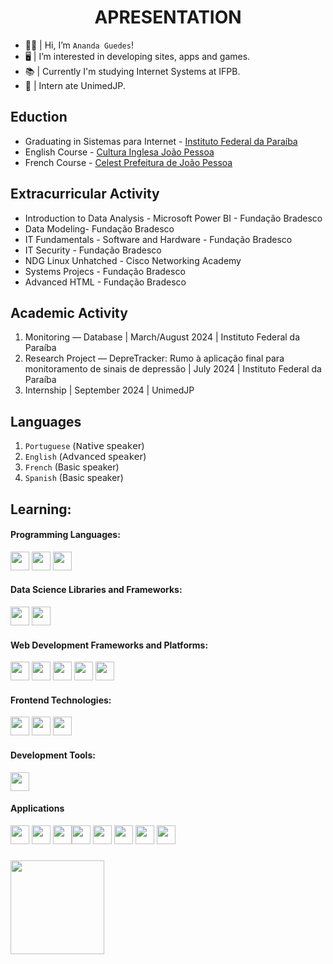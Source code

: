 <h1 align="center">APRESENTATION</h1>


- 👩‍💻 |  Hi, I’m `Ananda Guedes`! 
- 🖥️ |  I’m interested in developing sites, apps and games.
- 📚  |  Currently I'm studying Internet Systems at IFPB.
- 💼 |  Intern ate UnimedJP.

## Eduction
- Graduating in Sistemas para Internet - [Instituto Federal da Paraíba](https://www.ifpb.edu.br/)
- English Course - [Cultura Inglesa João Pessoa](https://www.culturainglesapb.com.br/)
- French Course - [Celest Prefeitura de João Pessoa](https://sites.google.com/view/celestjoaopessoa/inicio)

## Extracurricular Activity 
- Introduction to Data Analysis - Microsoft Power BI - Fundação Bradesco
- Data Modeling- Fundação Bradesco
- IT Fundamentals - Software and Hardware -  Fundação Bradesco
- IT Security - Fundação Bradesco
- NDG Linux Unhatched - Cisco Networking Academy
- Systems Projecs - Fundação Bradesco
- Advanced HTML -  Fundação Bradesco

## Academic Activity
1. Monitoring — Database | March/August 2024 | Instituto Federal da Paraíba
2. Research Project — DepreTracker: Rumo à aplicação final para monitoramento de sinais de depressão | July 2024 | Instituto Federal da Paraíba
3. Internship | September 2024 | UnimedJP

## Languages
1. `Portuguese` (𝖭𝖺𝗍𝗂𝗏𝖾 𝗌𝗉𝖾𝖺𝗄𝖾𝗋)
2. `English` (𝖠𝖽𝗏𝖺𝗇𝖼𝖾𝖽 𝗌𝗉𝖾𝖺𝗄𝖾𝗋)
3. `French` (Basic speaker)
4. `Spanish` (Basic speaker)


## Learning:
#### Programming Languages:
<img loading="lazy" src="https://cdn.jsdelivr.net/gh/devicons/devicon/icons/python/python-original.svg" width="30" height="30"/> <img loading="lazy" src="https://cdn.jsdelivr.net/gh/devicons/devicon@latest/icons/java/java-original.svg" width="30" height="30"/> <img loading="lazy" src="https://cdn.jsdelivr.net/gh/devicons/devicon/icons/javascript/javascript-original.svg" width="30" height="30"/> 
#### Data Science Libraries and Frameworks:
<img loading="lazy" src="https://cdn.jsdelivr.net/gh/devicons/devicon@latest/icons/numpy/numpy-original.svg" width="30" height="30"/> <img loading="lazy" src="https://cdn.jsdelivr.net/gh/devicons/devicon@latest/icons/jupyter/jupyter-original-wordmark.svg" width="30" height="30"/>
#### Web Development Frameworks and Platforms:
<img loading="lazy" src="https://cdn.jsdelivr.net/gh/devicons/devicon/icons/react/react-original.svg" width="30" height="30"/> <img src="https://cdn.jsdelivr.net/gh/devicons/devicon@latest/icons/angularjs/angularjs-original.svg" width="30" height="30"/> <img loading="lazy" src="https://cdn.jsdelivr.net/gh/devicons/devicon@latest/icons/nodejs/nodejs-original.svg" width="30" height="30"/> <img loading="lazy" src="https://cdn.jsdelivr.net/gh/devicons/devicon@latest/icons/nextjs/nextjs-original.svg" width="30" height="30"/> <img loading="lazy" src="https://cdn.jsdelivr.net/gh/devicons/devicon@latest/icons/supabase/supabase-original-wordmark.svg" width="30" height="30"/> 
#### Frontend Technologies:
<img loading="lazy" src="https://cdn.jsdelivr.net/gh/devicons/devicon/icons/html5/html5-original.svg" width="30" height="30"/> <img loading="lazy" src="https://cdn.jsdelivr.net/gh/devicons/devicon/icons/css3/css3-original.svg" width="30" height="30"/> <img loading="lazy" src="https://cdn.jsdelivr.net/gh/devicons/devicon@latest/icons/tailwindcss/tailwindcss-original.svg" width="30" height="30"/> 
#### Development Tools:
<img loading="lazy" src="https://cdn.jsdelivr.net/gh/devicons/devicon@latest/icons/npm/npm-original-wordmark.svg" width="30" height="30"/>

#### Applications
<img loading="lazy" src="https://cdn.jsdelivr.net/gh/devicons/devicon/icons/git/git-original.svg" width="30" height="30"/> <img loading="lazy" src="https://cdn.jsdelivr.net/gh/devicons/devicon/icons/vscode/vscode-original.svg" width="30" height="30"/> <img loading="lazy" src="https://cdn.jsdelivr.net/gh/devicons/devicon@latest/icons/eclipse/eclipse-original.svg" width="30" height="30"/><img loading="lazy" src="https://cdn.jsdelivr.net/gh/devicons/devicon@latest/icons/postgresql/postgresql-original-wordmark.svg" width="30" height="30"/> <img loading="lazy" src="https://cdn.jsdelivr.net/gh/devicons/devicon@latest/icons/oracle/oracle-original.svg" width="30" height="30"/> <img src="https://cdn.jsdelivr.net/gh/devicons/devicon@latest/icons/dbeaver/dbeaver-original.svg" width="30" height="30"/> <img loading="lazy" src="https://cdn.jsdelivr.net/gh/devicons/devicon/icons/figma/figma-original.svg" width="30" height="30"/> <img loading="lazy" src="https://cdn.jsdelivr.net/gh/devicons/devicon/icons/canva/canva-original.svg" width="30" height="30"/> 

###
<div>
<a href="https://github.com/agu3des">
<img loading="lazy" height="150em" src="https://github-readme-stats.vercel.app/api/top-langs/?username=agu3des&layout=compact&langs_count=7&theme=dark"/>
</div>
